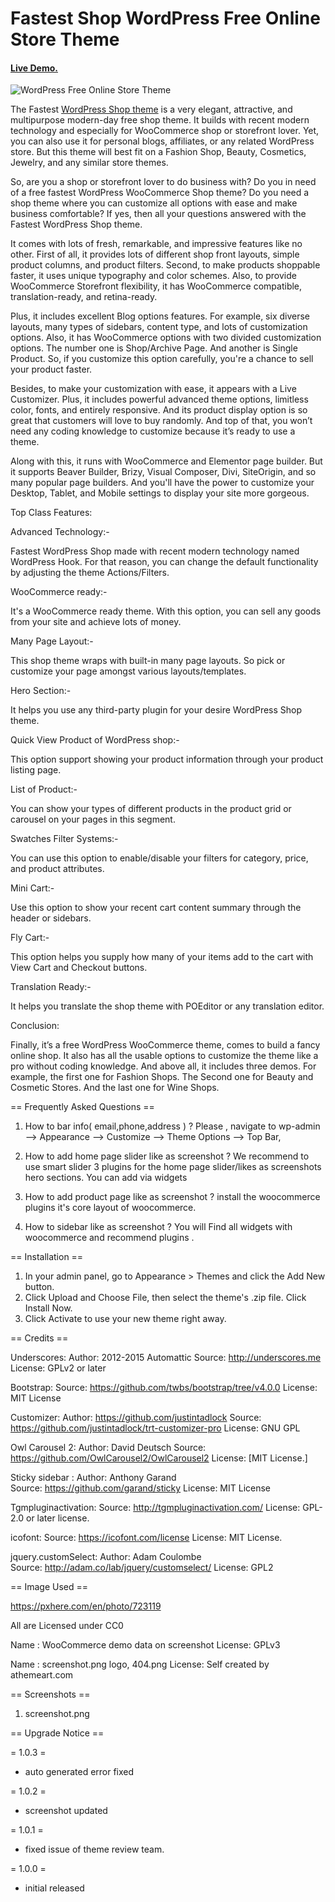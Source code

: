 Fastest Shop WordPress Free Online Store Theme
========================================

<h4><a href="https://athemeart.dev/demo/fastest-shop/" target="_blank" >Live Demo.</a></h4>

<img src="https://www.athemeart.com/wp-content/uploads/edd/2021/03/fastest-shop-screenshot.png" alt="WordPress Free Online Store Theme" />

The Fastest <a href="https://www.athemeart.com/downloads/fastest-elementor-woocommerce-theme/" target="_blank" >WordPress Shop theme</a> is a very elegant, attractive, and multipurpose modern-day free shop theme. It builds with recent modern technology and especially for WooCommerce shop or storefront lover. Yet, you can also use it for personal blogs, affiliates, or any related WordPress store. But this theme will best fit on a Fashion Shop, Beauty, Cosmetics, Jewelry, and any similar store themes.

So, are you a shop or storefront lover to do business with? Do you in need of a free fastest WordPress WooCommerce Shop theme? Do you need a shop theme where you can customize all options with ease and make business comfortable? If yes, then all your questions answered with the Fastest WordPress Shop theme.

It comes with lots of fresh, remarkable, and impressive features like no other. First of all, it provides lots of different shop front layouts, simple product columns, and product filters. Second, to make products shoppable faster, it uses unique typography and color schemes. Also, to provide WooCommerce Storefront flexibility, it has WooCommerce compatible, translation-ready, and retina-ready.

Plus, it includes excellent Blog options features. For example, six diverse layouts, many types of sidebars, content type, and lots of customization options. Also, it has WooCommerce options with two divided customization options. The number one is Shop/Archive Page. And another is Single Product. So, if you customize this option carefully, you're a chance to sell your product faster.

Besides, to make your customization with ease, it appears with a Live Customizer. Plus, it includes powerful advanced theme options, limitless color, fonts, and entirely responsive. And its product display option is so great that customers will love to buy randomly. And top of that, you won’t need any coding knowledge to customize because it’s ready to use a theme.

Along with this, it runs with WooCommerce and Elementor page builder. But it supports Beaver Builder, Brizy, Visual Composer, Divi, SiteOrigin, and so many popular page builders. And you'll have the power to customize your Desktop, Tablet, and Mobile settings to display your site more gorgeous.

Top Class Features:

Advanced Technology:-  

Fastest WordPress Shop made with recent modern technology named WordPress Hook. For that reason, you can change the default functionality by adjusting the theme Actions/Filters.

WooCommerce ready:- 

It's a WooCommerce ready theme. With this option, you can sell any goods from your site and achieve lots of money.

Many Page Layout:- 

This shop theme wraps with built-in many page layouts. So pick or customize your page amongst various layouts/templates.

Hero Section:- 

It helps you use any third-party plugin for your desire WordPress Shop theme.

Quick View Product of WordPress shop:- 

This option support showing your product information through your product listing page.

List of Product:- 

You can show your types of different products in the product grid or carousel on your pages in this segment.

Swatches Filter Systems:- 

You can use this option to enable/disable your filters for category, price, and product attributes.

Mini Cart:- 

Use this option to show your recent cart content summary through the header or sidebars.

Fly Cart:- 

This option helps you supply how many of your items add to the cart with View Cart and Checkout buttons.

Translation Ready:- 

It helps you translate the shop theme with POEditor or any translation editor.

Conclusion:

Finally, it’s a free WordPress WooCommerce theme, comes to build a fancy online shop. It also has all the usable options to customize the theme like a pro without coding knowledge. And above all, it includes three demos. For example, the first one for Fashion Shops. The Second one for Beauty and Cosmetic Stores. And the last one for Wine Shops.

== Frequently Asked Questions == 

1. How to bar info( email,phone,address ) ?
	Please , navigate to wp-admin --> Appearance --> Customize --> Theme Options --> Top Bar,
	
2. How to add home page slider like as screenshot ?
	We recommend to use smart slider 3 plugins for the home page slider/likes as screenshots hero sections. You can add via widgets 

3. How to add product page like as screenshot ?
	install the woocommerce plugins it's core layout of woocommerce.
	
4. How to sidebar like as screenshot ?
	You will Find all widgets with woocommerce and recommend plugins .
   	
== Installation ==
	
1. In your admin panel, go to Appearance > Themes and click the Add New button.
2. Click Upload and Choose File, then select the theme's .zip file. Click Install Now.
3. Click Activate to use your new theme right away.

== Credits ==

Underscores:
Author: 2012-2015 Automattic
Source: http://underscores.me
License: GPLv2 or later

Bootstrap:
Source: https://github.com/twbs/bootstrap/tree/v4.0.0
License: MIT License

Customizer:
Author: https://github.com/justintadlock
Source: https://github.com/justintadlock/trt-customizer-pro
License: GNU GPL

Owl Carousel 2:
Author: David Deutsch
Source: https://github.com/OwlCarousel2/OwlCarousel2
License: [MIT License.]

Sticky sidebar :
Author:  Anthony Garand    
Source: https://github.com/garand/sticky
License: MIT License

Tgmpluginactivation:
Source: http://tgmpluginactivation.com/
License: GPL-2.0 or later license.

icofont:
Source: https://icofont.com/license
License: MIT License.

jquery.customSelect:
Author:  Adam Coulombe    
Source: http://adam.co/lab/jquery/customselect/
License: GPL2


== Image Used ==

https://pxhere.com/en/photo/723119

All are Licensed under CC0

Name : WooCommerce demo data on screenshot 
License:   GPLv3

Name : screenshot.png logo, 404.png 
License:  Self created by athemeart.com 


== Screenshots ==

1. screenshot.png

== Upgrade Notice  ==

= 1.0.3 =
* auto generated  error fixed

= 1.0.2 =
* screenshot updated

= 1.0.1 =
* fixed issue of theme review team.

= 1.0.0 =
* initial released

